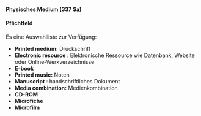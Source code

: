 #### Physisches Medium (337 $a)  

#### Pflichtfeld
Es eine Auswahlliste zur Verfügung:  

- **Printed medium:** Druckschrift  
- **Electronic resource** : Elektronische Ressource wie Datenbank, Website oder Online-Werkverzeichnisse
- **E-book**
- **Printed music:** Noten
- **Manuscript** : handschriftliches Dokument
- **Media combination:** Medienkombination  
- **CD-ROM**
- **Microfiche**
- **Microfilm**